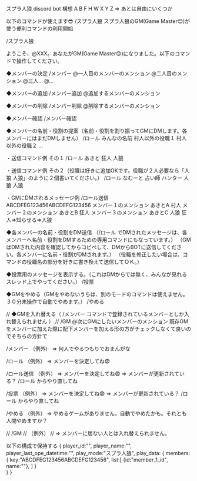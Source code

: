 ﻿スプラ人狼 discord bot 構想
A B F H W X Y Z ⇒ あとは自由にいくつか

以下のコマンドが使えます😎
/スプラ人狼 スプラ人狼のGM(Game Master😊)が使う便利コマンドの利用開始

/スプラ人狼

ようこそ、@XXX。あなたがGM(Game Master😊)になりました。以下のコマンドで操作してください。

◆メンバーの決定
/メンバー @一人目のメンバーのメンション @二人目のメンション @三人… @…

◆メンバーの追加
/メンバー追加 @追加するメンバーのメンション

◆メンバーの削除
/メンバー削除 @削除するメンバーのメンション

◆メンバー確認
/メンバー確認


◆メンバーの名前・役割の提案（名前・役割を割り振ってGMにDMします。各メンバーにはまだDMしません）
/ロール みんなの名前 村人以外の役職１ 村人以外の役職２ ...

・送信コマンド例 その１
/ロール あきと 狂人 人狼 

・送信コマンド例 その２（役職は好きに追加OKです。役職が２人必要なら「人狼 人狼」のように２個書いてください。）
/ロール なむーと 占い師 ハンター 人狼 人狼

・GMにDMされるメッセージ例
/ロール送信
ABCDFEG123456ABCDEFG123456
メンバー１のメンション あきとA 村人
メンバー２のメンション あきとB 狂人
メンバー３のメンション あきとC 人狼
狂人=>知らせる=>人狼

◆各メンバーの名前・役割をDM送信
（/ロール でDMされたメッセージは、各メンバーへ名前・役割をDMするための専用コマンドにもなっています。）
（GMはDMされた内容を確認してからコピペして、DMからBOTに送信してください。各メンバーに名前・役割がDMされます。）
（役職を修正したい場合は、コマンドの役職名の部分を好きに書き換えて送信してＯＫ。）

◆投票用のメッセージを表示する。（これはDMからでは無く、みんなが見れるスレッド上でやってください。）
/投票

◆GMをやめる（GMをやめないうちは、別のモードのコマンドは使えません。３０分未操作で自動でやめます。）
/やめる

// ◆GMを入れ替える（ /メンバー コマンドで登録されているメンバーとしか入れ替えられません ）
// /GM @次にGMにしたいメンバーのメンション
既存GMをメンバーに加えた際に配下メンバーを加える形の方がチェックしなくて良いのでそちらの方針で


/メンバー
（例外）
⇒ 何人でやるつもりでおまんがな

/ロール
（例外）
⇒ メンバーを決定してね😨

/ロール送信
（例外）
⇒ メンバーを決定してね😨
⇒ メンバーが更新されている？ /ロール からやり直してね

/投票
（例外）
⇒ メンバーを決定してね😨
⇒ メンバーが更新されている？ /ロール からやり直してね

/やめる
（例外）
⇒ やめるゲームがありません。自動でやめたかも。それとも人間やめますか？

// /GM
// （例外）
// ⇒ メンバーに居ない人とは入れ替えられません。


以下の構成で保持する
{
    player_id:"",
    player_name:"",
    player_last_ope_datetime:"",
    play_mode:"スプラ人狼",
    play_data: {
        members:{
            key:"ABCDFEG123456ABCDEFG123456",
            list:[
                {id:"member_1_id", name:""},
            ]
        }   
    }
}